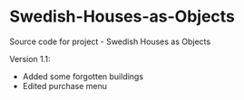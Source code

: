 # Swedish-Houses-as-Objects
Source code for project - Swedish Houses as Objects

Version 1.1:
- Added some forgotten buildings
- Edited purchase menu
